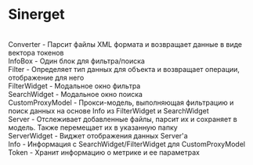 # Sinerget
<br/>Converter - Парсит файлы XML формата и возвращает данные в виде вектора токенов
<br/>InfoBox - Один блок для фильтра/поиска
<br/>Filter - Определяет тип данных для объекта и возвращает операции, отображение для него
<br/>FilterWidget - Модальное окно фильтра
<br/>SearchWidget - Модальное окно поиска
<br/>CustomProxyModel - Прокси-модель, выполняющая фильтрацию и поиск данных на основе Info из FilterWidget и SearchWidget
<br/>Server - Отслеживает добавленные файлы, парсит их и сохраняет в модель. Также перемещает их в указанную папку
<br/>ServerWidget - Виджет отображения данных Server'а
<br/>Info - Информация с SearchWidget/FilterWidget для CustomProxyModel
<br/>Token - Хранит информацию о метрике и ее параметрах
